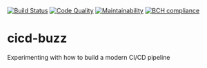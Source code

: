 [![Build Status](https://travis-ci.org/uribench/cicd-buzz.svg?branch=master)](https://travis-ci.org/uribench/cicd-buzz)
[![Code Quality](https://api.codacy.com/project/badge/Grade/c8156387b65b41aa95ea4034510f1de2)](https://www.codacy.com/app/uribench/cicd-buzz)
[![Maintainability](https://api.codeclimate.com/v1/badges/f405c99f0d7c968d57ec/maintainability)](https://codeclimate.com/github/uribench/cicd-buzz/maintainability)
[![BCH compliance](https://bettercodehub.com/edge/badge/uribench/cicd-buzz?branch=master)](https://bettercodehub.com/)

# cicd-buzz
Experimenting with how to build a modern CI/CD pipeline
